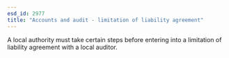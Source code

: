 ```yaml
---
esd_id: 2977
title: "Accounts and audit - limitation of liability agreement"
---
```


A local authority must take certain steps before entering into a limitation of liability agreement with a local auditor.

